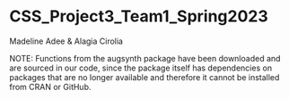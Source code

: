 # CSS_Project3_Team1_Spring2023

Madeline Adee & Alagia Cirolia

NOTE: Functions from the augsynth package have been downloaded and are sourced in our code, since the package itself has dependencies on packages that are no longer available and therefore it cannot be installed from CRAN or GitHub. 
